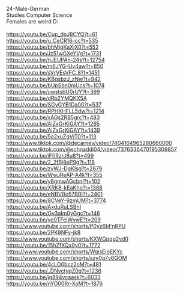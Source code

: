 24-Male-German                       <br/>
Studies Computer Science             <br/>
Females are weird D:                 <br/>
                                     <br/>
https://youtu.be/Cup_dpJ8CYQ?t=61    <br/>
https://youtu.be/u_CeCR16-cc?t=535   <br/>
https://youtu.be/bhMigKaXjX0?t=552   <br/>
https://youtu.be/Jz51wGXeYVg?t=1731  <br/>
https://youtu.be/nJEUPAn-24s?t=12754 <br/>
https://youtu.be/m6JYG-Uv4aw?t=850   <br/>
https://youtu.be/sVrVEsVFC_8?t=1451  <br/>
https://youtu.be/KBgsbzJ_zNw?t=942   <br/>
https://youtu.be/bUpSbn0mUcs?t=1074  <br/>
https://youtu.be/uwstsbU0rUY?t=399   <br/>
https://youtu.be/dRb2YMQKX5A         <br/>
https://youtu.be/SGyGYB1Da00?t=537   <br/>
https://youtu.be/RPHXHFLL5dw?t=1214  <br/>
https://youtu.be/xAGs2RB5grc?t=483   <br/>
https://youtu.be/AiZxGrKiGAY?t=1265  <br/>
https://youtu.be/AiZxGrKiGAY?t=1439  <br/>
https://youtu.be/5a2xuZgVjT0?t=113   <br/>
https://www.tiktok.com/@decarney/video/7404164965260660000 <br/>
https://www.tiktok.com/@schnaddi04/video/7376336470195309857 <br/>
https://youtu.be/iFfiRzrJ8u8?t=499   <br/>
https://youtu.be/2_2fBj8eP9g?t=118   <br/>
https://youtu.be/zyWJ-DgKlsg?t=2679  <br/>
https://youtu.be/WwJReAP-A4k?t=355   <br/>
https://youtu.be/y8gmwAGcbnI?t=102   <br/>
https://youtu.be/XRK8-kEaKho?t=1388  <br/>
https://youtu.be/eNBVBo57BBI?t=2401  <br/>
https://youtu.be/8CVeY-9zmUM?t=3774  <br/>
https://youtu.be/AxduRuLSBhI         <br/>
https://youtu.be/Gv3aIm0yGgc?t=146   <br/>
https://youtu.be/yc0TFelWvwE?t=209   <br/>
https://www.youtube.com/shorts/P0yz6bFnRPU <br/>
https://youtu.be/2PK8NFy-jk8         <br/>
https://www.youtube.com/shorts/KXWGpqg2yd0 <br/>
https://youtu.be/15hZfXQx9y0?t=1772  <br/>
https://www.youtube.com/shorts/WgisEIoEKYc <br/>
https://www.youtube.com/shorts/szy0g7v6GOM <br/>
https://youtu.be/4cLO0bcz2oM?t=481   <br/>
https://youtu.be/_DNvctyqZ0g?t=1236  <br/>
https://youtu.be/jg894vcaask?t=6033  <br/>
https://youtu.be/nYO00Rr-XoM?t=1876  <br/>
